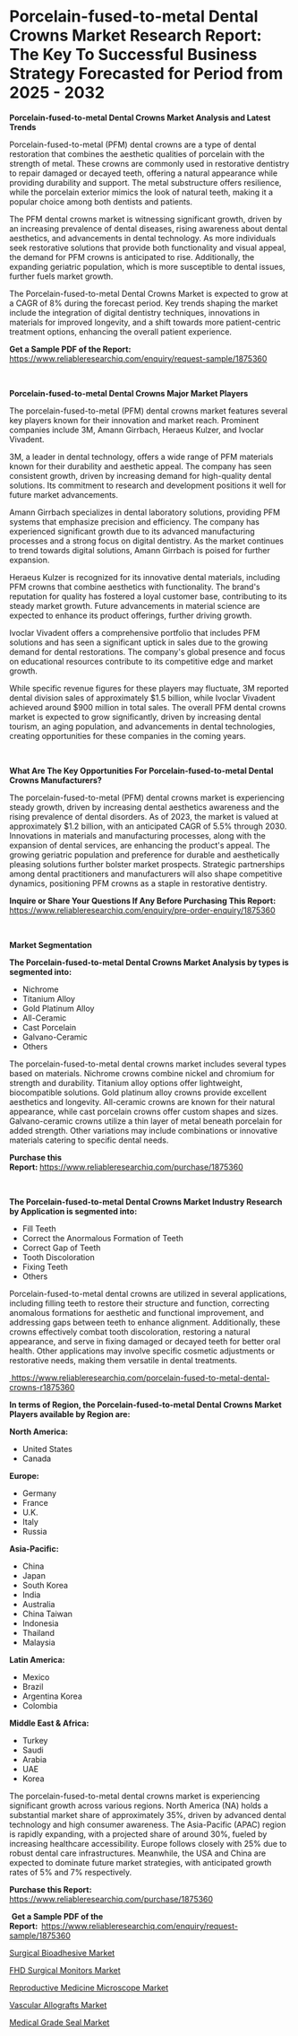 <p><h1>Porcelain-fused-to-metal Dental Crowns Market Research Report: The Key To Successful Business Strategy Forecasted for Period from 2025 - 2032</h1></p><p><strong>Porcelain-fused-to-metal Dental Crowns Market Analysis and Latest Trends</strong></p>
<p><p>Porcelain-fused-to-metal (PFM) dental crowns are a type of dental restoration that combines the aesthetic qualities of porcelain with the strength of metal. These crowns are commonly used in restorative dentistry to repair damaged or decayed teeth, offering a natural appearance while providing durability and support. The metal substructure offers resilience, while the porcelain exterior mimics the look of natural teeth, making it a popular choice among both dentists and patients.</p><p>The PFM dental crowns market is witnessing significant growth, driven by an increasing prevalence of dental diseases, rising awareness about dental aesthetics, and advancements in dental technology. As more individuals seek restorative solutions that provide both functionality and visual appeal, the demand for PFM crowns is anticipated to rise. Additionally, the expanding geriatric population, which is more susceptible to dental issues, further fuels market growth.</p><p>The Porcelain-fused-to-metal Dental Crowns Market is expected to grow at a CAGR of 8% during the forecast period. Key trends shaping the market include the integration of digital dentistry techniques, innovations in materials for improved longevity, and a shift towards more patient-centric treatment options, enhancing the overall patient experience.</p></p>
<p><strong>Get a Sample PDF of the Report:&nbsp;</strong> <a href="https://www.reliableresearchiq.com/enquiry/request-sample/1875360?utm_campaign=104&utm_medium=2&utm_source=Github&utm_content=ia&utm_term=05032025&utm_id=porcelain-fused-to-metal-dental-crowns">https://www.reliableresearchiq.com/enquiry/request-sample/1875360</a></p>
<p>&nbsp;</p>
<p><strong>Porcelain-fused-to-metal Dental Crowns Major Market Players</strong></p>
<p><p>The porcelain-fused-to-metal (PFM) dental crowns market features several key players known for their innovation and market reach. Prominent companies include 3M, Amann Girrbach, Heraeus Kulzer, and Ivoclar Vivadent.</p><p>3M, a leader in dental technology, offers a wide range of PFM materials known for their durability and aesthetic appeal. The company has seen consistent growth, driven by increasing demand for high-quality dental solutions. Its commitment to research and development positions it well for future market advancements.</p><p>Amann Girrbach specializes in dental laboratory solutions, providing PFM systems that emphasize precision and efficiency. The company has experienced significant growth due to its advanced manufacturing processes and a strong focus on digital dentistry. As the market continues to trend towards digital solutions, Amann Girrbach is poised for further expansion.</p><p>Heraeus Kulzer is recognized for its innovative dental materials, including PFM crowns that combine aesthetics with functionality. The brand's reputation for quality has fostered a loyal customer base, contributing to its steady market growth. Future advancements in material science are expected to enhance its product offerings, further driving growth.</p><p>Ivoclar Vivadent offers a comprehensive portfolio that includes PFM solutions and has seen a significant uptick in sales due to the growing demand for dental restorations. The company's global presence and focus on educational resources contribute to its competitive edge and market growth.</p><p>While specific revenue figures for these players may fluctuate, 3M reported dental division sales of approximately $1.5 billion, while Ivoclar Vivadent achieved around $900 million in total sales. The overall PFM dental crowns market is expected to grow significantly, driven by increasing dental tourism, an aging population, and advancements in dental technologies, creating opportunities for these companies in the coming years.</p></p>
<p>&nbsp;</p>
<p><strong>What Are The Key Opportunities For Porcelain-fused-to-metal Dental Crowns Manufacturers?</strong></p>
<p><p>The porcelain-fused-to-metal (PFM) dental crowns market is experiencing steady growth, driven by increasing dental aesthetics awareness and the rising prevalence of dental disorders. As of 2023, the market is valued at approximately $1.2 billion, with an anticipated CAGR of 5.5% through 2030. Innovations in materials and manufacturing processes, along with the expansion of dental services, are enhancing the product's appeal. The growing geriatric population and preference for durable and aesthetically pleasing solutions further bolster market prospects. Strategic partnerships among dental practitioners and manufacturers will also shape competitive dynamics, positioning PFM crowns as a staple in restorative dentistry.</p></p>
<p><strong>Inquire or Share Your Questions If Any Before Purchasing This Report:</strong> <a href="https://www.reliableresearchiq.com/enquiry/pre-order-enquiry/1875360?utm_campaign=104&utm_medium=2&utm_source=Github&utm_content=ia&utm_term=05032025&utm_id=porcelain-fused-to-metal-dental-crowns">https://www.reliableresearchiq.com/enquiry/pre-order-enquiry/1875360</a></p>
<p>&nbsp;</p>
<p><strong>Market Segmentation</strong></p>
<p><strong>The Porcelain-fused-to-metal Dental Crowns Market Analysis by types is segmented into:</strong></p>
<p><ul><li>Nichrome</li><li>Titanium Alloy</li><li>Gold Platinum Alloy</li><li>All-Ceramic</li><li>Cast Porcelain</li><li>Galvano-Ceramic</li><li>Others</li></ul></p>
<p><p>The porcelain-fused-to-metal dental crowns market includes several types based on materials. Nichrome crowns combine nickel and chromium for strength and durability. Titanium alloy options offer lightweight, biocompatible solutions. Gold platinum alloy crowns provide excellent aesthetics and longevity. All-ceramic crowns are known for their natural appearance, while cast porcelain crowns offer custom shapes and sizes. Galvano-ceramic crowns utilize a thin layer of metal beneath porcelain for added strength. Other variations may include combinations or innovative materials catering to specific dental needs.</p></p>
<p><strong>Purchase this Report:&nbsp;</strong><a href="https://www.reliableresearchiq.com/purchase/1875360?utm_campaign=104&utm_medium=2&utm_source=Github&utm_content=ia&utm_term=05032025&utm_id=porcelain-fused-to-metal-dental-crowns">https://www.reliableresearchiq.com/purchase/1875360</a></p>
<p>&nbsp;</p>
<p><strong>The Porcelain-fused-to-metal Dental Crowns Market Industry Research by Application is segmented into:</strong></p>
<p><ul><li>Fill Teeth</li><li>Correct the Anormalous Formation of Teeth</li><li>Correct Gap of Teeth</li><li>Tooth Discoloration</li><li>Fixing Teeth</li><li>Others</li></ul></p>
<p><p>Porcelain-fused-to-metal dental crowns are utilized in several applications, including filling teeth to restore their structure and function, correcting anomalous formations for aesthetic and functional improvement, and addressing gaps between teeth to enhance alignment. Additionally, these crowns effectively combat tooth discoloration, restoring a natural appearance, and serve in fixing damaged or decayed teeth for better oral health. Other applications may involve specific cosmetic adjustments or restorative needs, making them versatile in dental treatments.</p></p>
<p><a href="https://www.reliableresearchiq.com/porcelain-fused-to-metal-dental-crowns-r1875360?utm_campaign=104&utm_medium=2&utm_source=Github&utm_content=ia&utm_term=05032025&utm_id=porcelain-fused-to-metal-dental-crowns">&nbsp;https://www.reliableresearchiq.com/porcelain-fused-to-metal-dental-crowns-r1875360</a></p>
<p><strong>In terms of Region, the Porcelain-fused-to-metal Dental Crowns Market Players available by Region are:</strong></p>
<p>
    <p> <strong> North America: </strong>
        <ul>
            <li>United States</li>
            <li>Canada</li>
        </ul>
        </p> 
    <p> <strong> Europe: </strong>
        <ul>
            <li>Germany</li>
            <li>France</li>
            <li>U.K.</li>
            <li>Italy</li>
            <li>Russia</li>
        </ul>
        </p> 
    <p> <strong> Asia-Pacific: </strong>
        <ul>
            <li>China</li>
            <li>Japan</li>
            <li>South Korea</li>
            <li>India</li>
            <li>Australia</li>
            <li>China Taiwan</li>
            <li>Indonesia</li>
            <li>Thailand</li>
            <li>Malaysia</li>
        </ul>
        </p> 
    <p> <strong> Latin America: </strong>
        <ul>
            <li>Mexico</li>
            <li>Brazil</li>
            <li>Argentina Korea</li>
            <li>Colombia</li>
        </ul>
        </p> 
    <p> <strong> Middle East & Africa: </strong>
        <ul>
            <li>Turkey</li>
            <li>Saudi</li>
            <li>Arabia</li>
            <li>UAE</li>
            <li>Korea</li>
        </ul>
    </p>
    </p>
<p><p>The porcelain-fused-to-metal dental crowns market is experiencing significant growth across various regions. North America (NA) holds a substantial market share of approximately 35%, driven by advanced dental technology and high consumer awareness. The Asia-Pacific (APAC) region is rapidly expanding, with a projected share of around 30%, fueled by increasing healthcare accessibility. Europe follows closely with 25% due to robust dental care infrastructures. Meanwhile, the USA and China are expected to dominate future market strategies, with anticipated growth rates of 5% and 7% respectively.</p></p>
<p><strong>Purchase this Report: </strong><a href="https://www.reliableresearchiq.com/purchase/1875360?utm_campaign=104&utm_medium=2&utm_source=Github&utm_content=ia&utm_term=05032025&utm_id=porcelain-fused-to-metal-dental-crowns">https://www.reliableresearchiq.com/purchase/1875360</a></p>
<p>&nbsp;<strong>Get a Sample PDF of the Report:&nbsp;&nbsp;</strong><a href="https://www.reliableresearchiq.com/enquiry/request-sample/1875360?utm_campaign=104&utm_medium=2&utm_source=Github&utm_content=ia&utm_term=05032025&utm_id=porcelain-fused-to-metal-dental-crowns">https://www.reliableresearchiq.com/enquiry/request-sample/1875360</a></p>
<p><strong></strong></p>
<p><p><a href="https://github.com/alrogikrosa/Market-Research-Report-List-1/blob/main/surgical-bioadhesive-market.md?utm_campaign=104&utm_medium=2&utm_source=Github&utm_content=ia&utm_term=05032025&utm_id=porcelain-fused-to-metal-dental-crowns">Surgical Bioadhesive Market</a></p><p><a href="https://github.com/cavushjla/Market-Research-Report-List-1/blob/main/fhd-surgical-monitors-market.md?utm_campaign=104&utm_medium=2&utm_source=Github&utm_content=ia&utm_term=05032025&utm_id=porcelain-fused-to-metal-dental-crowns">FHD Surgical Monitors Market</a></p><p><a href="https://github.com/kleyderoomes/Market-Research-Report-List-1/blob/main/reproductive-medicine-microscope-market.md?utm_campaign=104&utm_medium=2&utm_source=Github&utm_content=ia&utm_term=05032025&utm_id=porcelain-fused-to-metal-dental-crowns">Reproductive Medicine Microscope Market</a></p><p><a href="https://github.com/coricnzati/Market-Research-Report-List-1/blob/main/vascular-allografts-market.md?utm_campaign=104&utm_medium=2&utm_source=Github&utm_content=ia&utm_term=05032025&utm_id=porcelain-fused-to-metal-dental-crowns">Vascular Allografts Market</a></p><p><a href="https://github.com/evraltandre36/Market-Research-Report-List-1/blob/main/medical-grade-seal-market.md?utm_campaign=104&utm_medium=2&utm_source=Github&utm_content=ia&utm_term=05032025&utm_id=porcelain-fused-to-metal-dental-crowns">Medical Grade Seal Market</a></p></p>